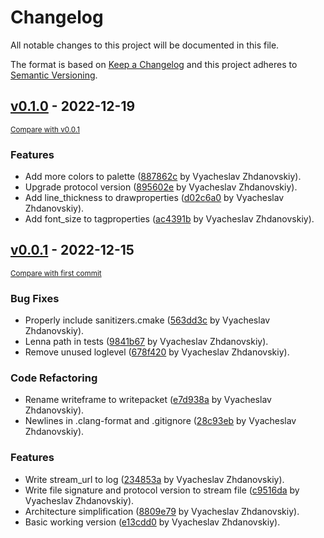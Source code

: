 # Changelog
All notable changes to this project will be documented in this file.

The format is based on [Keep a Changelog](http://keepachangelog.com/en/1.0.0/)
and this project adheres to [Semantic Versioning](http://semver.org/spec/v2.0.0.html).

## [v0.1.0](https://github.com/ZeronSix/naval/releases/tag/v0.1.0) - 2022-12-19

<small>[Compare with v0.0.1](https://github.com/ZeronSix/naval/compare/v0.0.1...v0.1.0)</small>

### Features
- Add more colors to palette ([887862c](https://github.com/ZeronSix/naval/commit/887862cf2b81ab1ee0109c6fd8702ce56eaf0c2b) by Vyacheslav Zhdanovskiy).
- Upgrade protocol version ([895602e](https://github.com/ZeronSix/naval/commit/895602e6981bc588fea148db50f39e54a03fbad6) by Vyacheslav Zhdanovskiy).
- Add line_thickness to drawproperties ([d02c6a0](https://github.com/ZeronSix/naval/commit/d02c6a0ba59f93de658ef53b0b8d2c365350da00) by Vyacheslav Zhdanovskiy).
- Add font_size to tagproperties ([ac4391b](https://github.com/ZeronSix/naval/commit/ac4391b44ac57958c8ee12b497d67a3537d81b13) by Vyacheslav Zhdanovskiy).


## [v0.0.1](https://github.com/ZeronSix/naval/releases/tag/v0.0.1) - 2022-12-15

<small>[Compare with first commit](https://github.com/ZeronSix/naval/compare/476539231851f77c20c63867df92dbfe464c8686...v0.0.1)</small>

### Bug Fixes
- Properly include sanitizers.cmake ([563dd3c](https://github.com/ZeronSix/naval/commit/563dd3c7947b397d710bf88981977566a3e19257) by Vyacheslav Zhdanovskiy).
- Lenna path in tests ([9841b67](https://github.com/ZeronSix/naval/commit/9841b67908a9a3e95e0a7c3c2000923dcfeb7845) by Vyacheslav Zhdanovskiy).
- Remove unused loglevel ([678f420](https://github.com/ZeronSix/naval/commit/678f420df638c234fbf10f7ceaffcf6bbef96132) by Vyacheslav Zhdanovskiy).

### Code Refactoring
- Rename writeframe to writepacket ([e7d938a](https://github.com/ZeronSix/naval/commit/e7d938a500e2f5a2e38f6d0b92886d2c84075688) by Vyacheslav Zhdanovskiy).
- Newlines in .clang-format and .gitignore ([28c93eb](https://github.com/ZeronSix/naval/commit/28c93ebce2c15d68d8936490cda9401f472cd6f8) by Vyacheslav Zhdanovskiy).

### Features
- Write stream_url to log ([234853a](https://github.com/ZeronSix/naval/commit/234853a93b2c51ed104193fd01d13c1e84aab677) by Vyacheslav Zhdanovskiy).
- Write file signature and protocol version to stream file ([c9516da](https://github.com/ZeronSix/naval/commit/c9516da4b2ef3b335109831e1386052badb26fc6) by Vyacheslav Zhdanovskiy).
- Architecture simplification ([8809e79](https://github.com/ZeronSix/naval/commit/8809e79968a5ebbcadddbbe78437f95a63e7af46) by Vyacheslav Zhdanovskiy).
- Basic working version ([e13cdd0](https://github.com/ZeronSix/naval/commit/e13cdd0274ec2c6805b249d6675fee9f4858d4fd) by Vyacheslav Zhdanovskiy).


